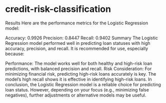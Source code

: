 # credit-risk-classification
Results
Here are the performance metrics for the Logistic Regression model:

Accuracy: 0.9926
Precision: 0.8447
Recall: 0.9402
Summary
The Logistic Regression model performed well in predicting loan statuses with high accuracy, precision, and recall. It is recommended for use, especially because:

Performance: The model works well for both healthy and high-risk loan predictions, with balanced precision and recall.
Risk Consideration: For minimizing financial risk, predicting high-risk loans accurately is key. The model’s high recall shows it is effective in identifying high-risk loans.
In conclusion, the Logistic Regression model is a reliable choice for predicting loan status. However, depending on your focus (e.g., minimizing false negatives), further adjustments or alternative models may be useful.
